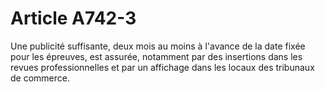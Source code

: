 # Article A742-3

Une publicité suffisante, deux mois au moins à l'avance de la date fixée pour les épreuves, est assurée, notamment par des insertions dans les revues professionnelles et par un affichage dans les locaux des tribunaux de commerce.
